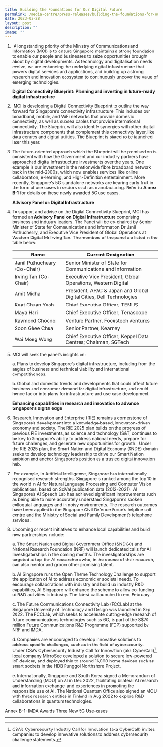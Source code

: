 ```yaml
---
title: Building the Foundations for Our Digital Future
permalink: /media-centre/press-releases/building-the-foundations-for-our-digital-future/
date: 2023-02-28
layout: post
description: ""
image: ""
---
```

1.  A longstanding priority of the Ministry of Communications and Information (MCI) is to ensure Singapore maintains a strong foundation to enable our people and businesses to seize opportunities brought about by digital developments. As technology and digitalisation needs evolve, we are enhancing the underlying digital infrastructure that powers digital services and applications, and building up a strong research and innovation ecosystem to continuously uncover the value of emerging technologies. 

    **Digital Connectivity Blueprint: Planning and investing in future-ready digital infrastructure**

2.  MCI is developing a Digital Connectivity Blueprint to outline the way forward for Singapore’s connectivity infrastructure. This includes our broadband, mobile, and WiFi networks that provide domestic connectivity, as well as subsea cables that provide international connectivity. The Blueprint will also identify synergies with other digital infrastructure components that complement this connectivity layer, like data centres and digital utilities. The Blueprint is slated to be launched later this year.

3. The future-oriented approach which the Blueprint will be premised on is consistent with how the Government and our industry partners have approached digital infrastructure investments over the years. One example is our investment in the nationwide fibre broadband network back in the mid-2000s, which now enables services like online collaboration, e-learning, and High-Definition entertainment. More recently, Singapore’s 5G standalone networks are bearing early fruit in the form of use cases in sectors such as manufacturing. Refer to **Annex B-1** for details on these newly awarded 5G use cases. 

    **Advisory Panel on Digital Infrastructure**

4. To support and advise on the Digital Connectivity Blueprint, MCI has formed an **Advisory Panel on Digital Infrastructure** comprising business and industry leaders. The Panel will be co-chaired by Senior Minister of State for Communications and Information Dr Janil Puthucheary, and Executive Vice President of Global Operations at Western Digital Mr Irving Tan. The members of the panel are listed in the table below:  

    | **Name**  | **Current Designation** |
    | ------------- | ------------- |
    | Janil Puthucheary (Co-Chair) | Senior Minister of State for Communications and Information  |
    | Irving Tan (Co-Chair) | Executive Vice President, Global Operations, Western Digital  |
    | Amit Midha | President, APAC & Japan and Global Digital Cities, Dell Technologies  |
    | Keat Chuan Yeoh  | Chief Executive Officer, TEMUS  |
    | Maya Hari  | Chief Executive Officer, Terrascope  |
    | Raymond Choong  | Venture Partner, Focustech Ventures |
    | Soon Ghee Chua | Senior Partner, Kearney |
    | Wai Meng Wong | Chief Executive Officer, Keppel Data Centres; Chairman, SGTech |

5. MCI will seek the panel’s insights on:

    a. Plans to develop Singapore’s digital infrastructure, including from the angles of business and technical viability and international competitiveness.  
  
    b. Global and domestic trends and developments that could affect future business and consumer demand for digital infrastructure, and could hence factor into plans for infrastructure and use case development.

    **Enhancing capabilities in research and innovation to advance Singapore’s digital edge** 

6. Research, Innovation and Enterprise (RIE) remains a cornerstone of Singapore’s development into a knowledge-based, innovation-driven economy and society. The RIE 2025 plan builds on the progress of previous RIE investments, as science and technology (S&T) continues to be key to Singapore’s ability to address national needs, prepare for future challenges, and generate new opportunities for growth.  Under the RIE 2025 plan, the Smart Nation and Digital Economy (SNDE) domain seeks to develop technology leadership to drive our Smart Nation ambition and anchor Singapore’s position as a trusted digital innovation hub.

7.  For example, in Artificial Intelligence, Singapore has internationally recognised research strengths. Singapore is ranked among the top 10 in the world in AI for Natural Language Processing and Computer Vision publications, based on SciVal publication data (2012-2021).  AI Singapore’s AI Speech Lab has achieved significant improvements such as being able to more accurately understand Singapore’s spoken colloquial languages and in noisy environments. The research outcomes have been applied in the Singapore Civil Defence Force’s helpline call centre and the Ministry of Social and Family Development’s telephone services.  

8. Upcoming or recent initiatives to enhance local capabilities and build new partnerships include: 

    a. The Smart Nation and Digital Government Office (SNDGO) and National Research Foundation (NRF) will launch dedicated calls for AI Investigatorships in the coming months. The investigatorships are targeted at top-tier AI researchers who, in the course of their research, can also mentor and groom other promising talent.

    b. AI Singapore runs the Open Theme Technology Challenge to support the application of AI to address economic or societal needs. To encourage collaborations with industry and build up industry R&D capabilities, AI Singapore will enhance the scheme to allow co-funding of R&D activities in industry. The latest call launched in end February.

    c. The Future Communications Connectivity Lab (FCCLab) at the Singapore University of Technology and Design was launched in Sep 2022. The FCCLab, which seeks to accelerate cutting-edge research of future communications technologies such as 6G, is part of the S$70 million Future Communications R&D Programme (FCP) supported by NRF and IMDA.

    d. Companies are encouraged to develop innovative solutions to address specific challenges, such as in the field of cybersecurity.  Under CSA’s Cybersecurity Industry Call for Innovation (aka CyberCall)[^1], local company MicroSec developed a solution to secure low-powered IoT devices, and deployed this to around 16,000 home devices such as smart sockets in the HDB Punggol Northshore Project. 

    e. Internationally, Singapore and South Korea signed a Memorandum of Understanding (MOU) on AI in Dec 2022, facilitating bilateral AI research and information exchange, and experiences in promoting the responsible use of AI. The National Quantum Office also signed an MOU with three research entities in Finland in Aug 2022 to explore R&D collaborations in quantum technologies.
		
[Annex B-1: IMDA Awards Three New 5G Use-cases](/files/Press%20Releases%202023/cos%20annex%20b-1.pdf)

------------------------------------------------------------------------------------
[^1]: CSA’s Cybersecurity Industry Call for Innovation (aka CyberCall) invites companies to develop innovative solutions to address cybersecurity challenge statements.